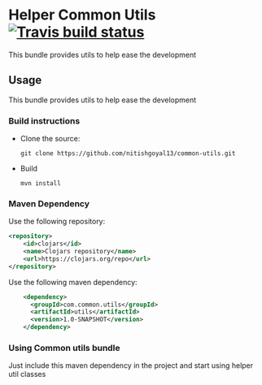 # Helper Common Utils [![Travis build status](https://travis-ci.org/nitishgoyal13/common-utils.svg?branch=master)](https://travis-ci.org/nitishgoyal13/common-utils)

This bundle provides utils to help ease the development

## Usage
This bundle provides utils to help ease the development 
 
### Build instructions
  - Clone the source:

        git clone https://github.com/nitishgoyal13/common-utils.git

  - Build

        mvn install

### Maven Dependency
Use the following repository:
```xml
<repository>
    <id>clojars</id>
    <name>Clojars repository</name>
    <url>https://clojars.org/repo</url>
</repository>
```
Use the following maven dependency:
```xml
    <dependency>
      <groupId>com.common.utils</groupId>
      <artifactId>utils</artifactId>
      <version>1.0-SNAPSHOT</version>
    </dependency>
```

### Using Common utils bundle

Just include this maven dependency in the project and start using helper util classes

